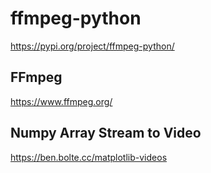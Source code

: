 # ffmpeg-python #

<https://pypi.org/project/ffmpeg-python/>


## FFmpeg ##

<https://www.ffmpeg.org/>


## Numpy Array Stream to Video ##

<https://ben.bolte.cc/matplotlib-videos>
